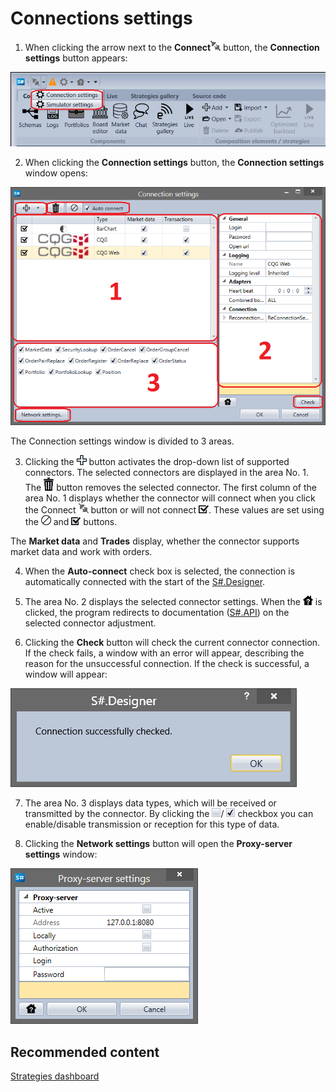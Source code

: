 # Connections settings

1. When clicking the arrow next to the **Connect**![Designer The quick access toolbar 00](../images/Designer_quick_access_toolbar_00.png) button, the **Connection settings** button appears:

![Designer The connection settings 00](../images/Designer_connection_settings_00.png)

2. When clicking the **Connection settings** button, the **Connection settings** window opens:

![Designer The connection settings 01](../images/Designer_connection_settings_01.png)

The Connection settings window is divided to 3 areas.

3. Clicking the ![Designer The connection settings 02](../images/Designer_connection_settings_02.png) button activates the drop\-down list of supported connectors. The selected connectors are displayed in the area No. 1. The ![Designer The connection settings 03](../images/Designer_connection_settings_03.png) button removes the selected connector. The first column of the area No. 1 displays whether the connector will connect when you click the Connect ![Designer The connection settings 04](../images/Designer_connection_settings_04.png) button or will not connect ![Designer The connection settings 05](../images/Designer_connection_settings_05.png). These values are set using the ![Designer The connection settings 06](../images/Designer_connection_settings_06.png) and ![Designer The connection settings 07](../images/Designer_connection_settings_07.png) buttons.

The **Market data** and **Trades** display, whether the connector supports market data and work with orders.

4. When the **Auto\-connect** check box is selected, the connection is automatically connected with the start of the [S\#.Designer](Designer.md).

5. The area No. 2 displays the selected connector settings. When the ![Designer The connection settings 09](../images/Designer_connection_settings_09.png) is clicked, the program redirects to documentation ([S\#.API](StockSharpAbout.md)) on the selected connector adjustment.

6. Clicking the **Check** button will check the current connector connection. If the check fails, a window with an error will appear, describing the reason for the unsuccessful connection. If the check is successful, a window will appear:

![Designer The connection settings 10](../images/Designer_connection_settings_10.png)

7. The area No. 3 displays data types, which will be received or transmitted by the connector. By clicking the ![Designer The connection settings 11](../images/Designer_connection_settings_11.png)\/ ![Designer The connection settings 12](../images/Designer_connection_settings_12.png) checkbox you can enable\/disable transmission or reception for this type of data.

8. Clicking the **Network settings** button will open the **Proxy\-server settings** window:

![Designer The connection settings 13](../images/Designer_connection_settings_13.png)

## Recommended content

[Strategies dashboard](Designer_Panel_strategies.md)
